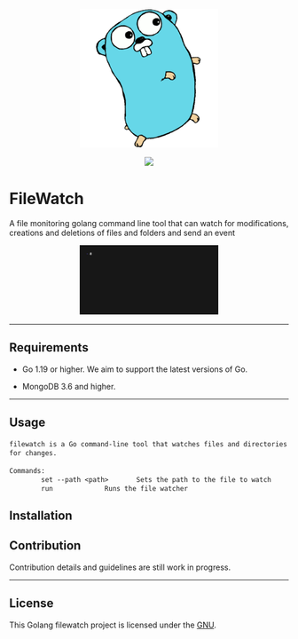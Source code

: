 <p align="center"><img src="etc/assets/gopher.png" width="250"></p>
<p align="center">
  <a href="https://goreportcard.com/report/go.mongodb.org/mongo-driver"><img src="https://goreportcard.com/badge/go.mongodb.org/mongo-driver"></a>
  <!-- <a href="https://pkg.go.dev/go.mongodb.org/mongo-driver/mongo"><img src="etc/assets/godev-mongo-blue.svg" alt="docs"></a>
  <a href="https://pkg.go.dev/go.mongodb.org/mongo-driver/bson"><img src="etc/assets/godev-bson-blue.svg" alt="docs"></a>
  <a href="https://www.mongodb.com/docs/drivers/go/current/"><img src="etc/assets/docs-mongodb-green.svg"></a> -->
</p>

# FileWatch

A file monitoring golang command line tool that can watch for modifications, creations and deletions of files and folders and send an event 

<p align="center"><img src="etc/assets/demo.gif" width="250"></p>

-------------------------
## Requirements

- Go 1.19 or higher. We aim to support the latest versions of Go.

- MongoDB 3.6 and higher.

-------------------------

## Usage

```
filewatch is a Go command-line tool that watches files and directories for changes.

Commands:
		set --path <path>		Sets the path to the file to watch
		run				Runs the file watcher
```

## Installation


## Contribution

Contribution details and guidelines are still work in progress.

-------------------------

## License

This Golang filewatch project is licensed under the [GNU](LICENSE).
